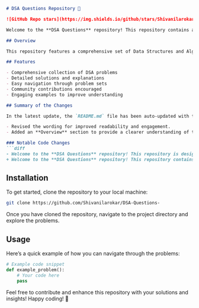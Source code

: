 ```markdown
# DSA Questions Repository 🚀

![GitHub Repo stars](https://img.shields.io/github/stars/Shivanilarokar/DSA-Questions-) ![GitHub forks](https://img.shields.io/github/forks/Shivanilarokar/DSA-Questions-) ![GitHub issues](https://img.shields.io/github/issues/Shivanilarokar/DSA-Questions-)

Welcome to the **DSA Questions** repository! This repository contains a collection of Data Structures and Algorithms (DSA) problems designed to enhance your programming skills. 🤖

## Overview

This repository features a comprehensive set of Data Structures and Algorithms (DSA) problems aimed at providing a structured learning path for developers. Each problem comes with solutions and detailed explanations to facilitate better understanding and learning.

## Features

- Comprehensive collection of DSA problems
- Detailed solutions and explanations
- Easy navigation through problem sets
- Community contributions encouraged
- Engaging examples to improve understanding

## Summary of the Changes

In the latest update, the `README.md` file has been auto-updated with the following enhancements:

- Revised the wording for improved readability and engagement.
- Added an **Overview** section to provide a clearer understanding of the repository's purpose.

### Notable Code Changes
```diff
- Welcome to the **DSA Questions** repository! This repository is designed to help developers enhance their problem-solving skills by providing a structured set of DSA problems, solutions, and explanations. 🤖
+ Welcome to the **DSA Questions** repository! This repository contains a collection of Data Structures and Algorithms (DSA) problems designed to enhance your programming skills. 🤖
```

## Installation

To get started, clone the repository to your local machine:

```bash
git clone https://github.com/Shivanilarokar/DSA-Questions-
```

Once you have cloned the repository, navigate to the project directory and explore the problems.

## Usage

Here’s a quick example of how you can navigate through the problems:

```python
# Example code snippet
def example_problem():
    # Your code here
    pass
```

Feel free to contribute and enhance this repository with your solutions and insights! Happy coding! 🎉
```